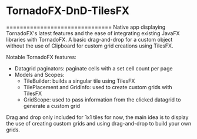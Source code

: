 # TornadoFX-DnD-TilesFX
===============================
Native app displaying TornadoFX's latest features and the ease of integrating existing JavaFX libraries with TornadoFX.
A basic drag-and-drop for a custom object without the use of Clipboard for custom grid creations using TilesFX.  

Notable TornadoFX features:
 - Datagrid paginators: paginate cells with a set cell count per page
 - Models and Scopes: 
    - TileBuilder: builds a singular tile using TilesFX
    - TilePlacement and GridInfo: used to create custom grids with TilesFX
    - GridScope: used to pass information from the clicked datagrid to generate a custom grid
    
Drag and drop only included for 1x1 tiles for now, the main idea is to display the use of creating custom grids and using
drag-and-drop to build your own grids.
